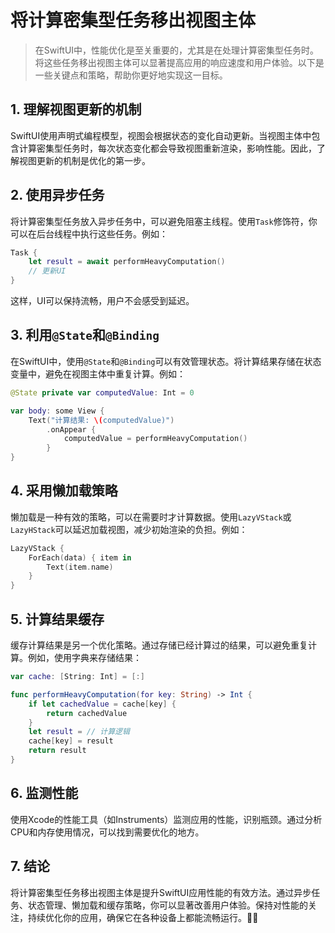 ﻿# 将计算密集型任务移出视图主体

> 在SwiftUI中，性能优化是至关重要的，尤其是在处理计算密集型任务时。将这些任务移出视图主体可以显著提高应用的响应速度和用户体验。以下是一些关键点和策略，帮助你更好地实现这一目标。

## 1. 理解视图更新的机制

SwiftUI使用声明式编程模型，视图会根据状态的变化自动更新。当视图主体中包含计算密集型任务时，每次状态变化都会导致视图重新渲染，影响性能。因此，了解视图更新的机制是优化的第一步。

## 2. 使用异步任务

将计算密集型任务放入异步任务中，可以避免阻塞主线程。使用`Task`修饰符，你可以在后台线程中执行这些任务。例如：

```swift
Task {
    let result = await performHeavyComputation()
    // 更新UI
}
```

这样，UI可以保持流畅，用户不会感受到延迟。

## 3. 利用`@State`和`@Binding`

在SwiftUI中，使用`@State`和`@Binding`可以有效管理状态。将计算结果存储在状态变量中，避免在视图主体中重复计算。例如：

```swift
@State private var computedValue: Int = 0

var body: some View {
    Text("计算结果: \(computedValue)")
        .onAppear {
            computedValue = performHeavyComputation()
        }
}
```

## 4. 采用懒加载策略

懒加载是一种有效的策略，可以在需要时才计算数据。使用`LazyVStack`或`LazyHStack`可以延迟加载视图，减少初始渲染的负担。例如：

```swift
LazyVStack {
    ForEach(data) { item in
        Text(item.name)
    }
}
```

## 5. 计算结果缓存

缓存计算结果是另一个优化策略。通过存储已经计算过的结果，可以避免重复计算。例如，使用字典来存储结果：

```swift
var cache: [String: Int] = [:]

func performHeavyComputation(for key: String) -> Int {
    if let cachedValue = cache[key] {
        return cachedValue
    }
    let result = // 计算逻辑
    cache[key] = result
    return result
}
```

## 6. 监测性能

使用Xcode的性能工具（如Instruments）监测应用的性能，识别瓶颈。通过分析CPU和内存使用情况，可以找到需要优化的地方。

## 7. 结论

将计算密集型任务移出视图主体是提升SwiftUI应用性能的有效方法。通过异步任务、状态管理、懒加载和缓存策略，你可以显著改善用户体验。保持对性能的关注，持续优化你的应用，确保它在各种设备上都能流畅运行。💪✨


